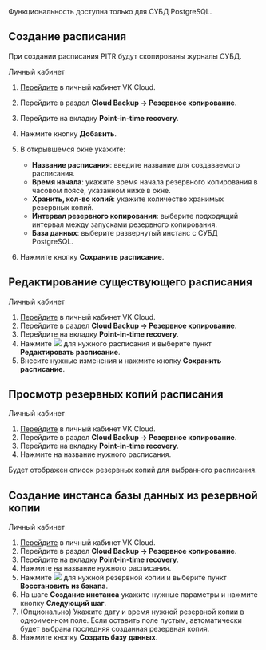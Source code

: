 <warn>

Функциональность доступна только для СУБД PostgreSQL.

</warn>

## Создание расписания

При создании расписания PITR будут скопированы журналы СУБД.

<tabs>
<tablist>
<tab>Личный кабинет</tab>
</tablist>
<tabpanel>

1. [Перейдите](https://msk.cloud.vk.com/app/) в личный кабинет VK Cloud.
1. Перейдите в раздел **Cloud Backup → Резервное копирование**.
1. Перейдите на вкладку **Point-in-time recovery**.
1. Нажмите кнопку **Добавить**.
1. В открывшемся окне укажите:

   - **Название расписания**: введите название для создаваемого расписания.
   - **Время начала**: укажите время начала резервного копирования в часовом поясе, указанном ниже в окне.
   - **Хранить, кол-во копий**: укажите количество хранимых резервных копий.
   - **Интервал резервного копирования**: выберите подходящий интервал между запусками резервного копирования.
   - **База данных**: выберите развернутый инстанс с СУБД PostgreSQL.

1. Нажмите кнопку **Сохранить расписание**.

</tabpanel>
</tabs>

## Редактирование существующего расписания

<tabs>
<tablist>
<tab>Личный кабинет</tab>
</tablist>
<tabpanel>

1. [Перейдите](https://msk.cloud.vk.com/app/) в личный кабинет VK Cloud.
1. Перейдите в раздел **Cloud Backup → Резервное копирование**.
1. Перейдите на вкладку **Point-in-time recovery**.
1. Нажмите ![ ](/ru/assets/more-icon.svg "inline") для нужного расписания и выберите пункт **Редактировать расписание**.
1. Внесите нужные изменения и нажмите кнопку **Сохранить расписание**.

</tabpanel>
</tabs>

## Просмотр резервных копий расписания

<tabs>
<tablist>
<tab>Личный кабинет</tab>
</tablist>
<tabpanel>

1. [Перейдите](https://msk.cloud.vk.com/app/) в личный кабинет VK Cloud.
1. Перейдите в раздел **Cloud Backup → Резервное копирование**.
1. Перейдите на вкладку **Point-in-time recovery**.
1. Нажмите на название нужного расписания.

Будет отображен список резервных копий для выбранного расписания.

</tabpanel>
</tabs>

## Создание инстанса базы данных из резервной копии

<tabs>
<tablist>
<tab>Личный кабинет</tab>
</tablist>
<tabpanel>

1. [Перейдите](https://msk.cloud.vk.com/app/) в личный кабинет VK Cloud.
1. Перейдите в раздел **Cloud Backup → Резервное копирование**.
1. Перейдите на вкладку **Point-in-time recovery**.
1. Нажмите на название нужного расписания.
1. Нажмите ![ ](/ru/assets/more-icon.svg "inline") для нужной резервной копии и выберите пункт **Восстановить из бэкапа**.
1. На шаге **Создание инстанса** укажите нужные параметры и нажмите кнопку **Следующий шаг**.
1. (Опционально) Укажите дату и время нужной резервной копии в одноименном поле. Если оставить поле пустым, автоматически будет выбрана последняя созданная резервная копия.
1. Нажмите кнопку **Создать базу данных**.

</tabpanel>
</tabs>
